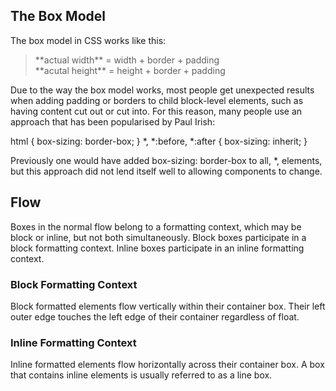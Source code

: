 ## The Box Model

The box model in CSS works like this:

<blockquote>
  **actual width** = width + border + padding
  <br/>
  **acutal height** = height + border + padding
</blockquote>

Due to the way the box model works, most people get unexpected results
when adding padding or borders to child block-level elements, such as
having content cut out or cut into. For this reason, many people use an
approach that has been popularised by Paul Irish:

<prism language='css'>
  html {
    box-sizing:         border-box;
  }
  *, *:before, *:after {
    box-sizing:         inherit;
  }
</prism>

Previously one would have added <span class="highlight"> box-sizing: border-box </span>
to all, <span class="highlight">*</span>, elements, but this approach
did not lend itself well to allowing components to change.

<h2> Flow </h2>

<p>
Boxes in the normal flow belong to a formatting context, which may be block or inline, but not both simultaneously. Block boxes participate in a block formatting context. Inline boxes participate in an inline formatting context.
</p>

<p>
<h3> Block Formatting Context </h3>
Block formatted elements flow vertically within their container box.
Their left outer edge touches the left edge of their container regardless
of float.
</p>

<p>
<h3> Inline Formatting Context </h3>
Inline formatted elements flow horizontally across their container box.
A box that contains inline elements is usually referred to as a line box.
</p>
